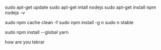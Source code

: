 sudo apt-get update
sudo apt-get intall nodejs
sudo apt-get install npm
nodejs -v

sudo npm cache clean -f
sudo npm install -g n
sudo n stable






sudo npm install --global yarn




how are you
tekrar
